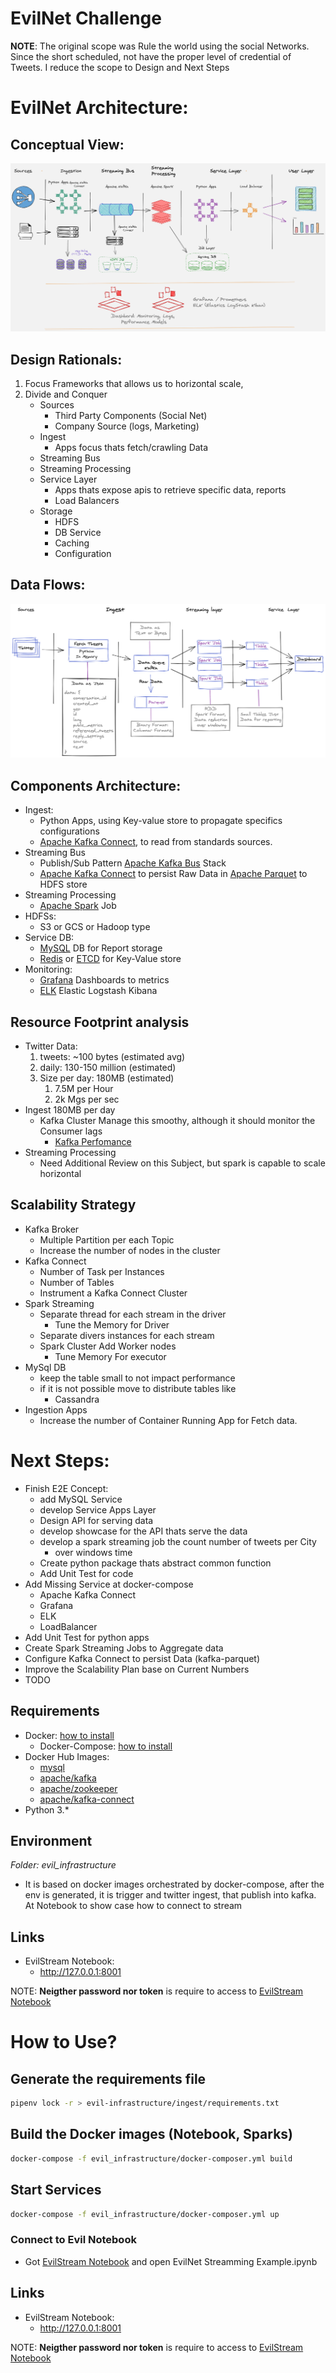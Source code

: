 # EvilNet Challenge

**NOTE**: The original scope was Rule the world using the social Networks. Since the short scheduled, not have the proper level of credential of Tweets. I reduce the scope to Design and Next Steps

# EvilNet Architecture:

## Conceptual View:

![Overall Arch](./doc/EvilNetArchitecture.png)

## Design Rationals:
 1. Focus Frameworks that allows us to horizontal scale,
 1. Divide and Conquer
    * Sources
        * Third Party Components (Social Net)
        * Company Source (logs, Marketing)
    * Ingest
        * Apps focus thats fetch/crawling Data
    * Streaming Bus
    * Streaming Processing
    * Service Layer
        * Apps thats expose apis to retrieve specific data, reports
        * Load Balancers
    * Storage
        * HDFS
        * DB Service
        * Caching
        * Configuration

## Data Flows:

![Overall DataFlow](./doc/EvilNetDataFlow.png)

## Components Architecture:
* Ingest:
    * Python Apps, using Key-value store to propagate specifics configurations
    * [Apache Kafka Connect], to read from standards sources.
* Streaming Bus
    * Publish/Sub Pattern [Apache Kafka Bus] Stack
    * [Apache Kafka Connect] to persist Raw Data in [Apache Parquet] to HDFS store
* Streaming Processing
    * [Apache Spark] Job 
* HDFSs:
    * S3 or GCS or Hadoop type
* Service DB:
    * [MySQL] DB for Report storage
    * [Redis] or [ETCD] for Key-Value store
* Monitoring:
    * [Grafana] Dashboards to metrics
    * [ELK] Elastic Logstash Kibana 

## Resource Footprint analysis

* Twitter Data: 
    1. tweets: ~100 bytes (estimated avg)
    1. daily: 130-150 million (estimated)
    1. Size per day: 180MB (estimated)
        1. 7.5M per Hour
        1. 2k Mgs per sec
* Ingest 180MB per day
    * Kafka Cluster Manage this smoothy, although it should monitor the Consumer lags
        * [Kafka Perfomance](https://www.confluent.io/blog/kafka-fastest-messaging-system/) 
* Streaming Processing
    * Need Additional Review on this Subject, but spark is capable to scale horizontal

##  Scalability Strategy

* Kafka Broker
    * Multiple Partition per each Topic
    * Increase the number of nodes in the cluster
* Kafka Connect
    * Number of Task per Instances
    * Number of Tables
    * Instrument a Kafka Connect Cluster
* Spark Streaming
    * Separate thread for each stream in the driver
        * Tune the Memory for Driver
    * Separate divers instances for each stream
    * Spark Cluster Add Worker nodes
        * Tune Memory For executor
* MySql DB
    * keep the table small to not impact performance
    * if it is not possible move to distribute tables like
        - Cassandra
* Ingestion Apps
    * Increase the number of Container Running App for Fetch data.

# Next Steps:
* Finish E2E Concept:
    * add MySQL Service
    * develop Service Apps Layer
    * Design API for serving data
    * develop showcase for the API thats serve the data
    * develop a spark streaming job the count number of tweets per City
        * over windows time
    * Create python package thats abstract common function
    * Add Unit Test for code
* Add Missing Service at docker-compose
    * Apache Kafka Connect
    * Grafana
    * ELK
    * LoadBalancer
* Add Unit Test for python apps
* Create Spark Streaming Jobs to Aggregate data
* Configure Kafka Connect to persist Data (kafka-parquet)
* Improve the Scalability Plan base on Current Numbers
* TODO

## Requirements

* Docker: [how to install](https://docs.docker.com/get-docker/)
  * Docker-Compose: [how to install](https://docs.docker.com/compose/install/)
* Docker Hub Images:
  * [mysql](https://hub.docker.com/_/mysql)
  * [apache/kafka](https://hub.docker.com/r/confluentinc/cp-kafka)
  * [apache/zookeeper](https://hub.docker.com/r/confluentinc/cp-zookeeper)
  * [apache/kafka-connect](https://hub.docker.com/r/confluentinc/cp-kafka-connect)
* Python 3.*

## Environment

*Folder: evil_infrastructure*

* It is based on docker images orchestrated by docker-compose, after the env is generated, it is trigger and twitter ingest, that publish into kafka. At Notebook to show case how to connect to stream

## Links

* EvilStream Notebook:
  * http://127.0.0.1:8001

NOTE: **Neigther password nor token** is require to access to [EvilStream Notebook]


# How to Use?

## Generate the requirements file 
```bash
pipenv lock -r > evil-infrastructure/ingest/requirements.txt
```

## Build the Docker images (Notebook, Sparks)

```bash
docker-compose -f evil_infrastructure/docker-composer.yml build
```

## Start Services

```bash
docker-compose -f evil_infrastructure/docker-composer.yml up
```

### Connect to Evil Notebook

* Got [EvilStream Notebook] and open EvilNet Streamming Example.ipynb


## Links

* EvilStream Notebook:
  * http://127.0.0.1:8001

NOTE: **Neigther password nor token** is require to access to [EvilStream Notebook]




[Apache Kafka Connect]: https://docs.confluent.io/platform/current/connect/index.html
[Apache Kafka Bus]: https://docs.confluent.io/platform/current/kafka/introduction.html
[Apache Spark]: https://spark.apache.org/
[Grafana]: https://grafana.com/
[ELK]: https://www.elastic.co/es/what-is/elk-stack
[Apache Parquet]: https://parquet.apache.org/
[Redis]:https://redis.io/
[ETCD]:https://etcd.io/
[MySQL]:https://www.mysql.com/
[EvilStream Notebook]: http://127.0.0.1:8001